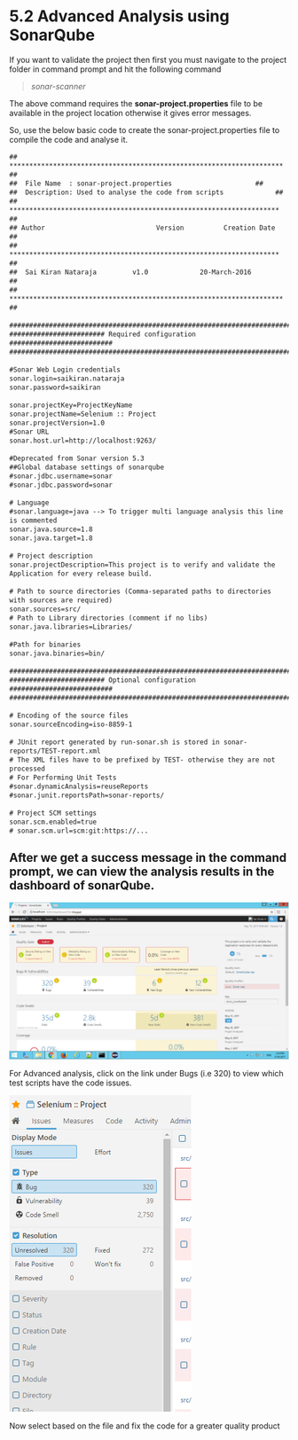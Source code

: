 # 5.2 Advanced Analysis using SonarQube

If you want to validate the project then first you must navigate to the project folder in command prompt and hit the following command

> _sonar-scanner_

The above command requires the **sonar-project.properties** file to be available in the project location otherwise it gives error messages.

So, use the below basic code to create the sonar-project.properties file to compile the code and analyse it.

```text
## ********************************************************************* ##
##  File Name  : sonar-project.properties                     ##  
##  Description: Used to analyse the code from scripts             ##
## ********************************************************************  ##
## Author                            Version          Creation Date     ##
## ********************************************************************  ##
##  Sai Kiran Nataraja         v1.0             20-March-2016        ##
## ********************************************************************* ##

##########################################################################
######################## Required configuration ##########################
##########################################################################

#Sonar Web Login credentials
sonar.login=saikiran.nataraja
sonar.password=saikiran

sonar.projectKey=ProjectKeyName
sonar.projectName=Selenium :: Project
sonar.projectVersion=1.0
#Sonar URL
sonar.host.url=http://localhost:9263/

#Deprecated from Sonar version 5.3
##Global database settings of sonarqube
#sonar.jdbc.username=sonar
#sonar.jdbc.password=sonar

# Language
#sonar.language=java --> To trigger multi language analysis this line is commented
sonar.java.source=1.8
sonar.java.target=1.8

# Project description
sonar.projectDescription=This project is to verify and validate the Application for every release build.

# Path to source directories (Comma-separated paths to directories with sources are required)
sonar.sources=src/
# Path to Library directories (comment if no libs)
sonar.java.libraries=Libraries/

#Path for binaries
sonar.java.binaries=bin/

##########################################################################
######################## Optional configuration ##########################
##########################################################################

# Encoding of the source files
sonar.sourceEncoding=iso-8859-1

# JUnit report generated by run-sonar.sh is stored in sonar-reports/TEST-report.xml
# The XML files have to be prefixed by TEST- otherwise they are not processed 
# For Performing Unit Tests 
#sonar.dynamicAnalysis=reuseReports
#sonar.junit.reportsPath=sonar-reports/

# Project SCM settings
sonar.scm.enabled=true
# sonar.scm.url=scm:git:https://...
```

## After we get a success message in the command prompt, we can view the analysis results in the dashboard of sonarQube.

![](../.gitbook/assets/advancedanalysis_1.png)

For Advanced analysis, click on the link under Bugs \(i.e 320\) to view which test scripts have the code issues.

![](../.gitbook/assets/advancedanalysis_2.png)

Now select based on the file and fix the code for a greater quality product


